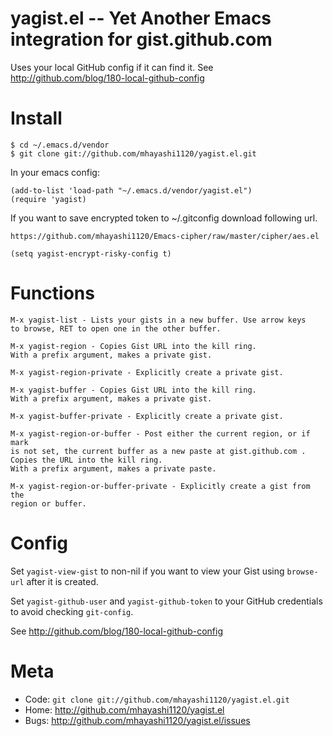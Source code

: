 yagist.el -- Yet Another Emacs integration for gist.github.com
================================================

Uses your local GitHub config if it can find it.
See <http://github.com/blog/180-local-github-config>

Install
=======

    $ cd ~/.emacs.d/vendor
    $ git clone git://github.com/mhayashi1120/yagist.el.git

In your emacs config:

    (add-to-list 'load-path "~/.emacs.d/vendor/yagist.el")
    (require 'yagist)

If you want to save encrypted token to ~/.gitconfig download following url.

    https://github.com/mhayashi1120/Emacs-cipher/raw/master/cipher/aes.el

    (setq yagist-encrypt-risky-config t)

Functions
=========

    M-x yagist-list - Lists your gists in a new buffer. Use arrow keys
    to browse, RET to open one in the other buffer.

    M-x yagist-region - Copies Gist URL into the kill ring.
    With a prefix argument, makes a private gist.

    M-x yagist-region-private - Explicitly create a private gist.

    M-x yagist-buffer - Copies Gist URL into the kill ring.
    With a prefix argument, makes a private gist.

    M-x yagist-buffer-private - Explicitly create a private gist.

    M-x yagist-region-or-buffer - Post either the current region, or if mark
    is not set, the current buffer as a new paste at gist.github.com .
    Copies the URL into the kill ring.
    With a prefix argument, makes a private paste.

    M-x yagist-region-or-buffer-private - Explicitly create a gist from the
    region or buffer.

Config
======

Set `yagist-view-gist` to non-nil if you want to view your Gist using
`browse-url` after it is created.

Set `yagist-github-user` and `yagist-github-token` to your GitHub credentials to
avoid checking `git-config`.

See <http://github.com/blog/180-local-github-config>

Meta
====

* Code: `git clone git://github.com/mhayashi1120/yagist.el.git`
* Home: <http://github.com/mhayashi1120/yagist.el>
* Bugs: <http://github.com/mhayashi1120/yagist.el/issues>
